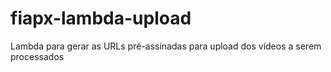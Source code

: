 # fiapx-lambda-upload
Lambda para gerar as URLs pré-assinadas para upload dos vídeos a serem processados
